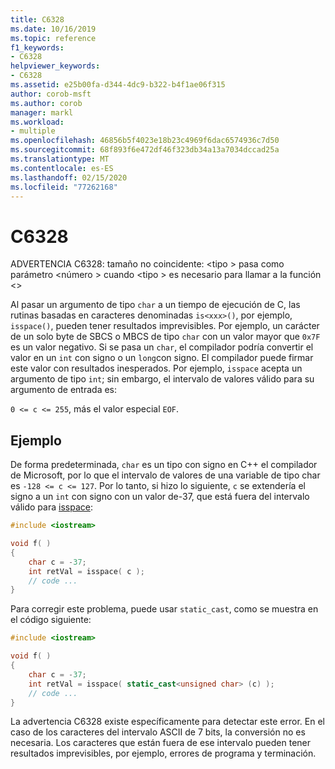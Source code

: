 ```yaml
---
title: C6328
ms.date: 10/16/2019
ms.topic: reference
f1_keywords:
- C6328
helpviewer_keywords:
- C6328
ms.assetid: e25b00fa-d344-4dc9-b322-b4f1ae06f315
author: corob-msft
ms.author: corob
manager: markl
ms.workload:
- multiple
ms.openlocfilehash: 46856b5f4023e18b23c4969f6dac6574936c7d50
ms.sourcegitcommit: 68f893f6e472df46f323db34a13a7034dccad25a
ms.translationtype: MT
ms.contentlocale: es-ES
ms.lasthandoff: 02/15/2020
ms.locfileid: "77262168"
---
```

# <a name="c6328"></a>C6328

ADVERTENCIA C6328: tamaño no coincidente: \<tipo > pasa como parámetro \<número > cuando \<tipo > es necesario para llamar a la función \<>

Al pasar un argumento de tipo `char` a un tiempo de ejecución de C, las rutinas basadas en caracteres denominadas `is<xxx>()`, por ejemplo, `isspace()`, pueden tener resultados imprevisibles. Por ejemplo, un carácter de un solo byte de SBCS o MBCS de tipo `char` con un valor mayor que `0x7F` es un valor negativo. Si se pasa un `char`, el compilador podría convertir el valor en un `int` con signo o un `long`con signo. El compilador puede firmar este valor con resultados inesperados. Por ejemplo, `isspace` acepta un argumento de tipo `int`; sin embargo, el intervalo de valores válido para su argumento de entrada es:

`0 <= c <= 255`, más el valor especial `EOF`.

## <a name="example"></a>Ejemplo

De forma predeterminada, `char` es un tipo con signo en C++ el compilador de Microsoft, por lo que el intervalo de valores de una variable de tipo char es `-128 <= c <= 127`. Por lo tanto, si hizo lo siguiente, `c` se extendería el signo a un `int` con signo con un valor de-37, que está fuera del intervalo válido para [isspace](/cpp/standard-library/locale-functions#isspace):

```cpp
#include <iostream>

void f( )
{
    char c = -37;
    int retVal = isspace( c );
    // code ...
}
```

Para corregir este problema, puede usar `static_cast`, como se muestra en el código siguiente:

```cpp
#include <iostream>

void f( )
{
    char c = -37;
    int retVal = isspace( static_cast<unsigned char> (c) );
    // code ...
}
```

La advertencia C6328 existe específicamente para detectar este error. En el caso de los caracteres del intervalo ASCII de 7 bits, la conversión no es necesaria. Los caracteres que están fuera de ese intervalo pueden tener resultados imprevisibles, por ejemplo, errores de programa y terminación.
